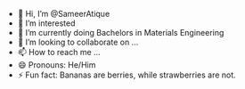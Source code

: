 - 👋 Hi, I’m @SameerAtique
- 👀 I’m interested 
- 🌱 I’m currently doing Bachelors in Materials Engineering
- 💞️ I’m looking to collaborate on ...
- 📫 How to reach me ...
- 😄 Pronouns: He/Him
- ⚡ Fun fact: Bananas are berries, while strawberries are not.

<!---
SameerAtique/SameerAtique is a ✨ special ✨ repository because its `README.md` (this file) appears on your GitHub profile.
You can click the Preview link to take a look at your changes.
--->
